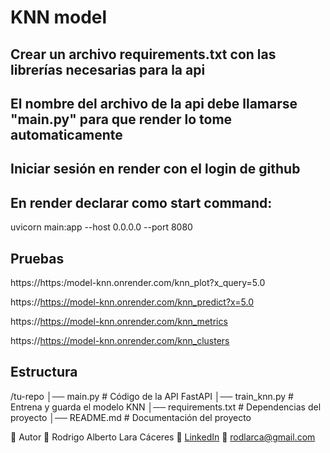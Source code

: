 # KNN model

## Crear un archivo requirements.txt con las librerías necesarias para la api

## El nombre del archivo de la api debe llamarse "main.py" para que render lo tome automaticamente

## Iniciar sesión en render con el login de github

## En render declarar como start command:
uvicorn main:app --host 0.0.0.0 --port 8080

## Pruebas
https://https:/model-knn.onrender.com/knn_plot?x_query=5.0

https://https://model-knn.onrender.com/knn_predict?x=5.0

https://https://model-knn.onrender.com/knn_metrics

https://https://model-knn.onrender.com/knn_clusters

## Estructura
/tu-repo
│── main.py               # Código de la API FastAPI
│── train_knn.py          # Entrena y guarda el modelo KNN
│── requirements.txt      # Dependencias del proyecto
│── README.md             # Documentación del proyecto

🎯 Autor
📌 Rodrigo Alberto Lara Cáceres
🔗 [LinkedIn](https://www.linkedin.com/in/rodrigo-lara-caceres/)
📧 rodlarca@gmail.com